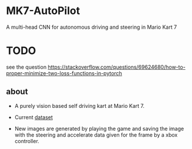 # MK7-AutoPilot
A multi-head CNN for autonomous driving and steering in Mario Kart 7

# TODO
see the question https://stackoverflow.com/questions/69624680/how-to-proper-minimize-two-loss-functions-in-pytorch


## about
- A purely vision based self driving kart at Mario Kart 7.

- Current [dataset](https://drive.google.com/drive/folders/1_BcRvdpj6uAhKcVgrB1SCMhw16AK56sl?usp=sharing)

- New images are generated by playing the game and saving the image with the steering and accelerate data given for the frame by a xbox controller.
